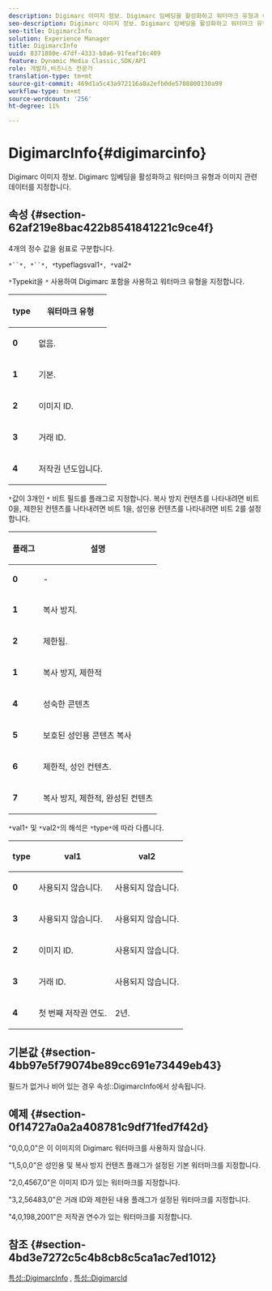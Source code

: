 ```yaml
---
description: Digimarc 이미지 정보. Digimarc 임베딩을 활성화하고 워터마크 유형과 이미지 관련 데이터를 지정합니다.
seo-description: Digimarc 이미지 정보. Digimarc 임베딩을 활성화하고 워터마크 유형과 이미지 관련 데이터를 지정합니다.
seo-title: DigimarcInfo
solution: Experience Manager
title: DigimarcInfo
uuid: 8371880e-47df-4333-b8a6-91feaf16c409
feature: Dynamic Media Classic,SDK/API
role: 개발자,비즈니스 전문가
translation-type: tm+mt
source-git-commit: 469d1a5c43a972116a8a2efb0de5708800130a99
workflow-type: tm+mt
source-wordcount: '256'
ht-degree: 11%

---
```



# DigimarcInfo{#digimarcinfo}

Digimarc 이미지 정보. Digimarc 임베딩을 활성화하고 워터마크 유형과 이미지 관련 데이터를 지정합니다.

## 속성 {#section-62af219e8bac422b8541841221c9ce4f}

4개의 정수 값을 쉼표로 구분합니다.

`*``*, *``*, *`typeflagsval1`*, *`val2`*`

`*`Typekit을 `*` 사용하여 Digimarc 포함을 사용하고 워터마크 유형을 지정합니다.

<table id="table_3648951F14D94C5BAD097CFB783F1EE7"> 
 <thead> 
  <tr> 
   <th class="entry"> <p><span class="codeph"> <span class="varname"> type</span> </span> </p> </th> 
   <th class="entry"> <p><b>워터마크 유형</b> </p> </th> 
  </tr> 
 </thead>
 <tbody> 
  <tr> 
   <td> <p><b>0</b> </p> </td> 
   <td> <p>없음. </p> </td> 
  </tr> 
  <tr> 
   <td> <p><b>1</b> </p> </td> 
   <td> <p>기본. </p> </td> 
  </tr> 
  <tr> 
   <td> <p><b>2</b> </p> </td> 
   <td> <p>이미지 ID. </p> </td> 
  </tr> 
  <tr> 
   <td> <p><b>3</b> </p> </td> 
   <td> <p>거래 ID. </p> </td> 
  </tr> 
  <tr> 
   <td> <p><b>4</b> </p> </td> 
   <td> <p>저작권 년도입니다. </p> </td> 
  </tr> 
 </tbody> 
</table>

`*`값이 3개인 `*` 비트 필드를 플래그로 지정합니다. 복사 방지 컨텐츠를 나타내려면 비트 0을, 제한된 컨텐츠를 나타내려면 비트 1을, 성인용 컨텐츠를 나타내려면 비트 2를 설정합니다.

<table id="table_00F218515FBE484F9D05CBAF14F9D045"> 
 <thead> 
  <tr> 
   <th class="entry"> <p><span class="codeph"> <span class="varname"> 플래그</span> </span> </p> </th> 
   <th class="entry"> <p><b>설명</b> </p> </th> 
  </tr> 
 </thead>
 <tbody> 
  <tr> 
   <td> <p><b>0</b> </p> </td> 
   <td> <p>- </p> </td> 
  </tr> 
  <tr> 
   <td> <p><b>1</b> </p> </td> 
   <td> <p>복사 방지. </p> </td> 
  </tr> 
  <tr> 
   <td> <p><b>2</b> </p> </td> 
   <td> <p>제한됨. </p> </td> 
  </tr> 
  <tr> 
   <td> <p><b>1</b> </p> </td> 
   <td> <p>복사 방지, 제한적 </p> </td> 
  </tr> 
  <tr> 
   <td> <p><b>4</b> </p> </td> 
   <td> <p>성숙한 콘텐츠 </p> </td> 
  </tr> 
  <tr> 
   <td> <p><b>5</b> </p> </td> 
   <td> <p>보호된 성인용 콘텐츠 복사 </p> </td> 
  </tr> 
  <tr> 
   <td> <p><b>6</b> </p> </td> 
   <td> <p>제한적, 성인 컨텐츠. </p> </td> 
  </tr> 
  <tr> 
   <td> <p><b>7</b> </p> </td> 
   <td> <p>복사 방지, 제한적, 완성된 컨텐츠 </p> </td> 
  </tr> 
 </tbody> 
</table>

`*`val1`*` 및 `*`val2`*`의 해석은 `*`type`*`에 따라 다릅니다.

<table id="table_6B29F76BC1974C12AB7124BF84B29EC2"> 
 <thead> 
  <tr> 
   <th class="entry"> <p><span class="codeph"> <span class="varname"> type</span> </span> </p> </th> 
   <th class="entry"> <p><span class="codeph"> <span class="varname"> val1  </span> </span> </p> </th> 
   <th class="entry"> <p><span class="codeph"> <span class="varname"> val2  </span> </span> </p> </th> 
  </tr> 
 </thead>
 <tbody> 
  <tr> 
   <td> <p><b>0</b> </p> </td> 
   <td> <p>사용되지 않습니다. </p> </td> 
   <td> <p>사용되지 않습니다. </p> </td> 
  </tr> 
  <tr> 
   <td> <p><b>3</b> </p> </td> 
   <td> <p>사용되지 않습니다. </p> </td> 
   <td> <p>사용되지 않습니다. </p> </td> 
  </tr> 
  <tr> 
   <td> <p><b>2</b> </p> </td> 
   <td> <p>이미지 ID. </p> </td> 
   <td> <p>사용되지 않습니다. </p> </td> 
  </tr> 
  <tr> 
   <td> <p><b>3</b> </p> </td> 
   <td> <p>거래 ID. </p> </td> 
   <td> <p>사용되지 않습니다. </p> </td> 
  </tr> 
  <tr> 
   <td> <p><b>4</b> </p> </td> 
   <td> <p>첫 번째 저작권 연도. </p> </td> 
   <td> <p>2년. </p> </td> 
  </tr> 
 </tbody> 
</table>

## 기본값 {#section-4bb97e5f79074be89cc691e73449eb43}

필드가 없거나 비어 있는 경우 속성::DigimarcInfo에서 상속됩니다.

## 예제 {#section-0f14727a0a2a408781c9df71fed7f42d}

&quot;0,0,0,0&quot;은 이 이미지의 Digimarc 워터마크를 사용하지 않습니다.

&quot;1,5,0,0&quot;은 성인용 및 복사 방지 컨텐츠 플래그가 설정된 기본 워터마크를 지정합니다.

&quot;2,0,4567,0&quot;은 이미지 ID가 있는 워터마크를 지정합니다.

&quot;3,2,56483,0&quot;은 거래 ID와 제한된 내용 플래그가 설정된 워터마크를 지정합니다.

&quot;4,0,198,2001&quot;은 저작권 연수가 있는 워터마크를 지정합니다.

## 참조 {#section-4bd3e7272c5c4b8cb8c5ca1ac7ed1012}

[특성::DigimarcInfo](../../../../../../is-api/image-catalog/image-serving-api-ref/c-image-catalog-reference/c-attributes-reference/r-digimarcinfo.md#reference-de88636cb9b4435a94e3d0a80f072667) ,  [특성::DigimarcId](../../../../../../is-api/image-catalog/image-serving-api-ref/c-image-catalog-reference/c-attributes-reference/r-digimarcid.md#reference-33e3eca7f1874510904e5c8645cecd68)
